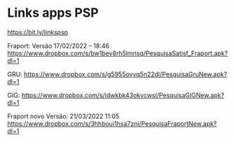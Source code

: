 # Links apps PSP
https://bit.ly/linkspsp

Fraport: Versão 17/02/2022 – 18:46
https://www.dropbox.com/s/bw1bev8rh5lmnsq/PesquisaSatisf_Fraport.apk?dl=1

GRU:
https://www.dropbox.com/s/g5955ovvq5n22dl/PesquisaGruNew.apk?dl=1

GIG:
https://www.dropbox.com/s/idwkbk43okvcwsl/PesquisaGIGNew.apk?dl=1

Fraport novo 
Versão: 21/03/2022 11:05
https://www.dropbox.com/s/3hhboui1hsa7zni/PesquisaFraportNew.apk?dl=1
